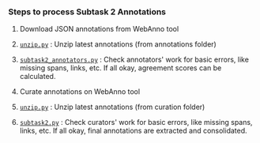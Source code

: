
### Steps to process Subtask 2 Annotations

1. Download JSON annotations from WebAnno tool

2. [`unzip.py`](unzip.py) : Unzip latest annotations (from annotations folder)

3. [`subtask2_annotators.py`](subtask2_annotators.py) : Check annotators' work for basic errors, like missing spans, links, etc. If all okay, agreement scores can be calculated.

4. Curate annotations on WebAnno tool

5. [`unzip.py`](unzip.py) : Unzip latest annotations (from curation folder)

6. [`subtask2.py`](subtask2.py) : Check curators' work for basic errors, like missing spans, links, etc. If all okay, final annotations are extracted and consolidated.